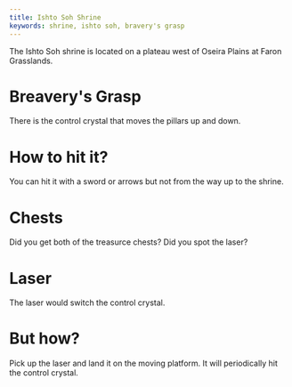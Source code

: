 ```yaml
---
title: Ishto Soh Shrine
keywords: shrine, ishto soh, bravery's grasp
---
```


The Ishto Soh shrine is located on a plateau west of Oseira Plains at Faron Grasslands.

# Breavery's Grasp
There is the control crystal that moves the pillars up and down.

# How to hit it?
You can hit it with a sword or arrows but not from the way up to the shrine.

# Chests
Did you get both of the treasurce chests? Did you spot the laser?

# Laser
The laser would switch the control crystal.

# But how?
Pick up the laser and land it on the moving platform. It will periodically hit the control crystal.
